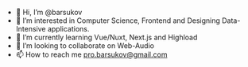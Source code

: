 - 👋 Hi, I’m @barsukov
- 👀 I’m interested in Computer Science, Frontend and Designing Data-Intensive applications.
- 🌱 I’m currently learning Vue/Nuxt, Next.js and Highload
- 💞️ I’m looking to collaborate on Web-Audio
- 📫 How to reach me pro.barsukov@gmail.com

<!---
barsukov/barsukov is a ✨ special ✨ repository because its `README.md` (this file) appears on your GitHub profile.
You can click the Preview link to take a look at your changes.
--->
